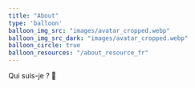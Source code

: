 ```yaml
---
title: "About"
type: 'balloon'
balloon_img_src: "images/avatar_cropped.webp"
balloon_img_src_dark: "images/avatar_cropped.webp"
balloon_circle: true
balloon_resources: "/about_resource_fr"
---
```


Qui suis-je ? 🤔